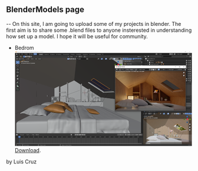 ## BlenderModels page

--
On this site, I am going to upload some of my projects in blender. The first aim is to share some .blend files to anyone insterested in understanding how set up a model. I hope it will be useful for community.
* Bedrom
![](./img/RenderBedroom.PNG)
[Download](./blends/tinyRoom.blend).

by Luis Cruz
